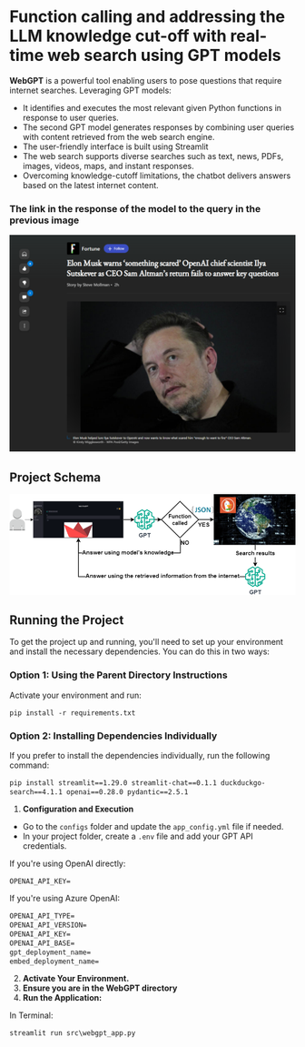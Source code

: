 # Function calling and addressing the LLM knowledge cut-off with real-time web search using GPT models

**WebGPT** is a powerful tool enabling users to pose questions that require internet searches. Leveraging GPT models:
* It identifies and executes the most relevant given Python functions in response to user queries. 
* The second GPT model generates responses by combining user queries with content retrieved from the web search engine. 
* The user-friendly interface is built using Streamlit
* The web search supports diverse searches such as text, news, PDFs, images, videos, maps, and instant responses. 
* Overcoming knowledge-cutoff limitations, the chatbot delivers answers based on the latest internet content.


### The link in the response of the model to the query in the previous image
<div align="center">
  <img src="images/result.png" alt="Result">
</div>

## Project Schema
<div align="center">
  <img src="images/Web_Search.png" alt="Schema">
</div>

## Running the Project

To get the project up and running, you'll need to set up your environment and install the necessary dependencies. You can do this in two ways:

### Option 1: Using the Parent Directory Instructions
Activate your environment and run:
```
pip install -r requirements.txt
```

### Option 2: Installing Dependencies Individually
If you prefer to install the dependencies individually, run the following command:

```
pip install streamlit==1.29.0 streamlit-chat==0.1.1 duckduckgo-search==4.1.1 openai==0.28.0 pydantic==2.5.1
```

1. **Configuration and Execution**

- Go to the `configs` folder and update the `app_config.yml` file if needed.
- In your project folder, create a `.env` file and add your GPT API credentials.

If you're using OpenAI directly:
```
OPENAI_API_KEY=
```

If you're using Azure OpenAI:
```
OPENAI_API_TYPE=
OPENAI_API_VERSION=
OPENAI_API_KEY=
OPENAI_API_BASE=
gpt_deployment_name=
embed_deployment_name=
```

2. **Activate Your Environment.**
3. **Ensure you are in the WebGPT directory**
4. **Run the Application:**

In Terminal:

```
streamlit run src\webgpt_app.py
```

